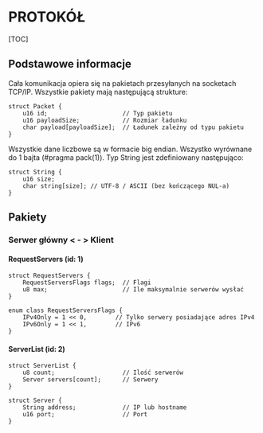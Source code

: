 # PROTOKÓŁ

[TOC]

## Podstawowe informacje

Cała komunikacja opiera się na pakietach przesyłanych na socketach TCP/IP. Wszystkie pakiety mają następującą strukture:

    struct Packet {
        u16 id;                     // Typ pakietu
        u16 payloadSize;            // Rozmiar ładunku
        char payload[payloadSize];  // Ładunek zależny od typu pakietu
    }

Wszystkie dane liczbowe są w formacie big endian. Wszystko wyrównane do 1 bajta (#pragma pack(1)). Typ String jest zdefiniowany następująco:

    struct String {
        u16 size;
        char string[size]; // UTF-8 / ASCII (bez kończącego NUL-a)
    }

## Pakiety

### Serwer główny < - > Klient

#### RequestServers (id: 1)

    struct RequestServers {
        RequestServersFlags flags;  // Flagi
        u8 max;                     // Ile maksymalnie serwerów wysłać
    }
    
    enum class RequestServersFlags {
        IPv4Only = 1 << 0,        // Tylko serwery posiadające adres IPv4
        IPv6Only = 1 << 1,        // IPv6
    }    

#### ServerList (id: 2)

    struct ServerList {
        u8 count;                   // Ilość serwerów
        Server servers[count];      // Serwery
    }
    
    struct Server {
        String address;             // IP lub hostname
        u16 port;                   // Port
    }

